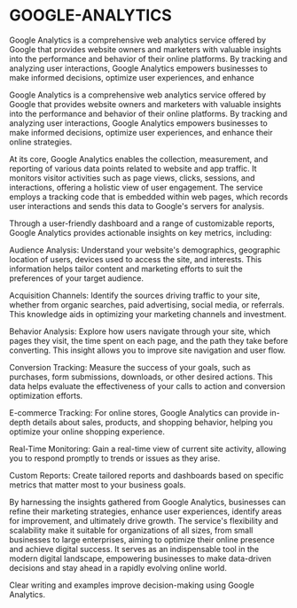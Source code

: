# GOOGLE-ANALYTICS
Google Analytics is a comprehensive web analytics service offered by Google that provides website owners and marketers with valuable insights into the performance and behavior of their online platforms. By tracking and analyzing user interactions, Google Analytics empowers businesses to make informed decisions, optimize user experiences, and enhance


Google Analytics is a comprehensive web analytics service offered by Google that provides website owners and marketers with valuable insights into the performance and behavior of their online platforms. By tracking and analyzing user interactions, Google Analytics empowers businesses to make informed decisions, optimize user experiences, and enhance their online strategies.

At its core, Google Analytics enables the collection, measurement, and reporting of various data points related to website and app traffic. It monitors visitor activities such as page views, clicks, sessions, and interactions, offering a holistic view of user engagement. The service employs a tracking code that is embedded within web pages, which records user interactions and sends this data to Google's servers for analysis.

Through a user-friendly dashboard and a range of customizable reports, Google Analytics provides actionable insights on key metrics, including:

Audience Analysis: Understand your website's demographics, geographic location of users, devices used to access the site, and interests. This information helps tailor content and marketing efforts to suit the preferences of your target audience.

Acquisition Channels: Identify the sources driving traffic to your site, whether from organic searches, paid advertising, social media, or referrals. This knowledge aids in optimizing your marketing channels and investment.

Behavior Analysis: Explore how users navigate through your site, which pages they visit, the time spent on each page, and the path they take before converting. This insight allows you to improve site navigation and user flow.

Conversion Tracking: Measure the success of your goals, such as purchases, form submissions, downloads, or other desired actions. This data helps evaluate the effectiveness of your calls to action and conversion optimization efforts.

E-commerce Tracking: For online stores, Google Analytics can provide in-depth details about sales, products, and shopping behavior, helping you optimize your online shopping experience.

Real-Time Monitoring: Gain a real-time view of current site activity, allowing you to respond promptly to trends or issues as they arise.

Custom Reports: Create tailored reports and dashboards based on specific metrics that matter most to your business goals.

By harnessing the insights gathered from Google Analytics, businesses can refine their marketing strategies, enhance user experiences, identify areas for improvement, and ultimately drive growth. The service's flexibility and scalability make it suitable for organizations of all sizes, from small businesses to large enterprises, aiming to optimize their online presence and achieve digital success. It serves as an indispensable tool in the modern digital landscape, empowering businesses to make data-driven decisions and stay ahead in a rapidly evolving online world.

Clear writing and examples improve decision-making using Google Analytics.
